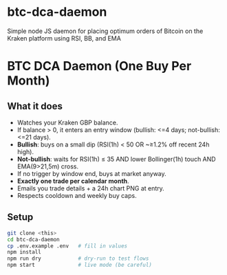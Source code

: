 # btc-dca-daemon
Simple node JS daemon for placing optimum orders of Bitcoin on the Kraken platform using RSI, BB, and EMA
# BTC DCA Daemon (One Buy Per Month)

## What it does
- Watches your Kraken GBP balance.
- If balance > 0, it enters an entry window (bullish: <=4 days; not-bullish: <=21 days).
- **Bullish**: buys on a small dip (RSI(1h) < 50 OR ~≥1.2% off recent 24h high).
- **Not-bullish**: waits for RSI(1h) ≤ 35 AND lower Bollinger(1h) touch AND EMA(9>21,5m) cross.
- If no trigger by window end, buys at market anyway.
- **Exactly one trade per calendar month**.
- Emails you trade details + a 24h chart PNG at entry.
- Respects cooldown and weekly buy caps.

## Setup
```bash
git clone <this>
cd btc-dca-daemon
cp .env.example .env   # fill in values
npm install
npm run dry            # dry-run to test flows
npm start              # live mode (be careful)
